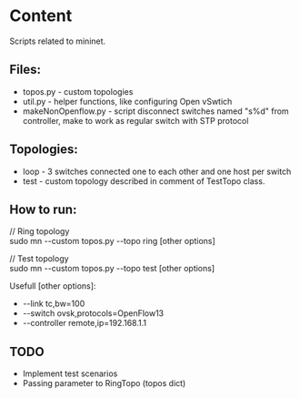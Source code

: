 ﻿Content
=======
Scripts related to mininet.

Files:
------
* topos.py - custom topologies  
* util.py - helper functions, like configuring Open vSwtich  
* makeNonOpenflow.py - script disconnect switches named "s%d" from controller, make to work as regular switch with STP protocol  

Topologies:
-----------
* loop - 3 switches connected one to each other and one host per switch
* test - custom topology described in comment of TestTopo class.

How to run:
-----------
// Ring topology  
sudo mn --custom topos.py  --topo ring  [other options]

// Test topology  
sudo mn --custom topos.py  --topo test [other options]

Usefull [other options]:
* --link tc,bw=100
* --switch ovsk,protocols=OpenFlow13
* --controller remote,ip=192.168.1.1


TODO
----
* Implement test scenarios
* Passing parameter to RingTopo (topos dict)

